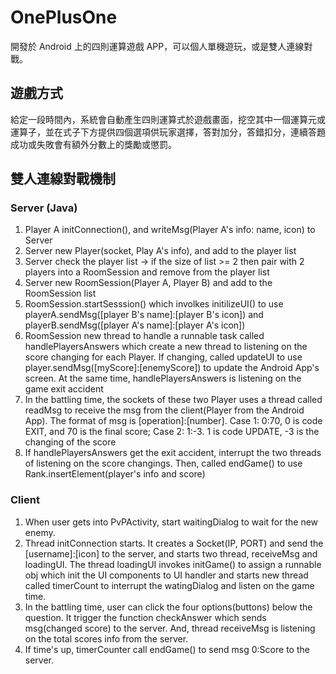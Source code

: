 # OnePlusOne
開發於 Android 上的四則運算遊戲 APP，可以個人單機遊玩，或是雙人連線對戰。

## 遊戲方式
給定一段時間內，系統會自動產生四則運算式於遊戲畫面，挖空其中一個運算元或運算子，並在式子下方提供四個選項供玩家選擇，答對加分，答錯扣分，連續答題成功或失敗會有額外分數上的獎勵或懲罰。

## 雙人連線對戰機制
### Server (Java)
<ol>
  <li>Player A initConnection(), and writeMsg(Player A's info: name, icon) to Server  </li>
  <li>Server new Player(socket, Play A's info), and add to the player list</li>
  <li>Server check the player list -> if the size of list >= 2 then pair with 2 players into a RoomSession and remove from the player list</li>
  <li>Server new RoomSession(Player A, Player B) and add to the RoomSession list
  <li>RoomSession.startSesssion() which involkes initilizeUI() to use playerA.sendMsg([player B's name]:[player B's icon]) and playerB.sendMsg([player A's name]:[player A's icon])</li> 
  <li>RoomSession new thread to handle a runnable task called handlePlayersAnswers which create a new thread to listening on the score changing for each Player. If changing, called updateUI to use player.sendMsg([myScore]:[enemyScore]) to update the Android App's screen. At the same time, handlePlayersAnswers is listening on the game exit accident</li>
  <li>In the battling time, the sockets of these two Player uses a thread called readMsg to receive the msg from the client(Player from the Android App). The format of msg is [operation]:[number]. Case 1: 0:70, 0 is code EXIT, and 70 is the final score; Case 2: 1:-3. 1 is code UPDATE, -3 is the changing of the score</li>
  <li>If handlePlayersAnswers get the exit accident, interrupt the two threads of listening on the score changings. Then, called endGame() to use Rank.insertElement(player's info and score)</li>
</ol>

### Client
<ol>
  <li>When user gets into PvPActivity, start waitingDialog to wait for the new enemy.</li>
  <li>Thread initConnection starts. It creates a Socket(IP, PORT) and send the [username]:[icon] to the server, and starts two thread, receiveMsg and loadingUI. The thread loadingUI invokes initGame() to assign a runnable obj which init the UI components to UI handler and starts new thread called timerCount to interrupt the watingDialog and listen on the game time.</li>
  <li>In the battling time, user can click the four options(buttons) below the question. It trigger the function checkAnswer which sends msg(changed score) to the server. And, thread receiveMsg is listening on the total scores info from the server.</li>
  <li>If time's up, timerCounter call endGame() to send msg 0:Score to the server.</li>
</ol>

